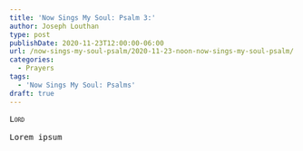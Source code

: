 ```yaml
---
title: 'Now Sings My Soul: Psalm 3:'
author: Joseph Louthan
type: post
publishDate: 2020-11-23T12:00:00-06:00
url: /now-sings-my-soul-psalm/2020-11-23-noon-now-sings-my-soul-psalm/
categories:
  - Prayers
tags:
  - 'Now Sings My Soul: Psalms'
draft: true
---
```


<pre>
<div style="font-variant: small-caps;">Lord</div>
Lorem ipsum
</pre>
